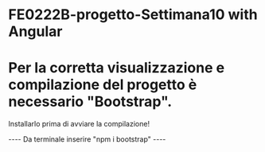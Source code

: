 # FE0222B-progetto-Settimana10 with Angular

# Per la corretta visualizzazione e compilazione del progetto è necessario "Bootstrap".
Installarlo prima di avviare la compilazione!

---- Da terminale inserire "npm i bootstrap" ----
